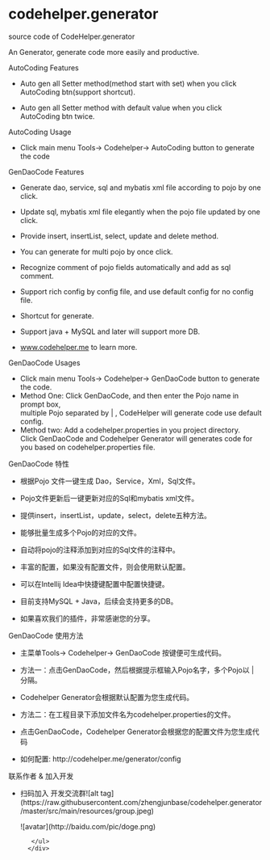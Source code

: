 # codehelper.generator
source code of CodeHelper.generator

<div>
      <p>An Generator, generate code more easily and productive.</p>
      <p>AutoCoding Features</p>
      <ul>
      <li><p>Auto gen all Setter method(method start with set) when you click AutoCoding btn(support shortcut).</p></li>
      <li><p>Auto gen all Setter method with default value when you click AutoCoding btn twice.</p></li>
      </ul>
       <p>AutoCoding Usage</p>
      <ul>
      <li><p>Click main menu Tools-> Codehelper-> AutoCoding button to generate the code</p></li>
      </ul>
      <p>GenDaoCode Features</p>
      <ul>
      <li><p>Generate dao, service, sql and mybatis xml file according to pojo by one click.</p></li>
      <li><p>Update sql, mybatis xml file elegantly when the pojo file updated by one click.</p></li>
      <li><p>Provide insert, insertList, select, update and delete method.</p></li>
      <li><p>You can generate for multi pojo by once click.</p></li>
      <li><p>Recognize comment of pojo fields automatically and add as sql comment.</p></li>
      <li><p>Support rich config by config file, and use default config for no config file.</p></li>
      <li><p>Shortcut for generate.</p></li>
      <li><p>Support java + MySQL and later will support more DB.</p></li>
      <li><a href="http://www.codehelper.me/generator?from=jetbrains">www.codehelper.me</a> to learn more.</li>
      </ul>
      <p>GenDaoCode Usages</p>
      <ul>
      <li>Click main menu Tools-> Codehelper-> GenDaoCode button to generate the code.</li>
      <li>Method One: Click GenDaoCode, and then enter the Pojo name in prompt box,</br> multiple Pojo separated by | ,
      CodeHelper will generate code use default config.</li>
      <li>Method two: Add a codehelper.properties in you project directory.</br>Click GenDaoCode and Codehelper Generator will generates code for you based on codehelper.properties file.</li>
      </ul>
      <p>GenDaoCode 特性</p>
      <ul>
      <li><p>根据Pojo 文件一键生成 Dao，Service，Xml，Sql文件。</p></li>
      <li><p>Pojo文件更新后一键更新对应的Sql和mybatis xml文件。</p></li>
      <li><p>提供insert，insertList，update，select，delete五种方法。</p></li>
      <li><p>能够批量生成多个Pojo的对应的文件。</p></li>
      <li><p>自动将pojo的注释添加到对应的Sql文件的注释中。 </p></li>
      <li><p>丰富的配置，如果没有配置文件，则会使用默认配置。</p></li>
      <li><p>可以在Intellij Idea中快捷键配置中配置快捷键。</p></li>
      <li><p>目前支持MySQL + Java，后续会支持更多的DB。</p></li>
      <li><p>如果喜欢我们的插件，非常感谢您的分享。</p></li>
      </ul>
      <p>GenDaoCode 使用方法</p>
      <ul>
      <li><p>主菜单Tools-> Codehelper-> GenDaoCode 按键便可生成代码。</p></li>
      <li><p>方法一：点击GenDaoCode，然后根据提示框输入Pojo名字，多个Pojo以 | 分隔。</p></li>
      <li><p>Codehelper Generator会根据默认配置为您生成代码。</p></li>
      <li><p>方法二：在工程目录下添加文件名为codehelper.properties的文件。</p></li>
      <li><p>点击GenDaoCode，Codehelper Generator会根据您的配置文件为您生成代码</p></li>
      <li><p>如何配置: http://codehelper.me/generator/config</p></li>
      </ul>
      <p>联系作者 & 加入开发</p>
      <ul>
       <li><p> 扫码加入 开发交流群![alt tag](https://raw.githubusercontent.com/zhengjunbase/codehelper.generator/master/src/main/resources/group.jpeg)</p></li>
       ![avatar](http://baidu.com/pic/doge.png)

       </ul>
      </div>